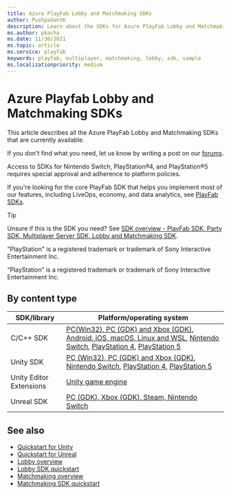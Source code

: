 ```yaml
---
title: Azure PlayFab Lobby and Matchmaking SDKs
author: PushpadantK
description: Learn about the SDKs for Azure PlayFab Lobby and Matchmaking.
ms.author: pkacha
ms.date: 11/30/2021
ms.topic: article
ms.service: playfab
keywords: playfab, multiplayer, matchmaking, lobby, sdk, sample
ms.localizationpriority: medium
---
```


# Azure Playfab Lobby and Matchmaking SDKs

This article describes all the Azure PlayFab Lobby and Matchmaking SDKs that are currently available.

If you don't find what you need, let us know by writing a post on our [forums](https://community.playfab.com/index.html).

Access to SDKs for Nintendo Switch, PlayStation&#174;4, and PlayStation&#174;5 requires special approval and adherence to platform policies.

If you're looking for the core PlayFab SDK that helps you implement most of our features, including LiveOps, economy, and data analytics, see [PlayFab SDKs](../../../../sdks/playfab-sdk-intro.md).

> [!Tip]
> Unsure if this is the SDK you need? See [SDK overview - PlayFab SDK, Party SDK, Multiplayer Server SDK, Lobby and Matchmaking SDK](../../../../sdks/sdk-overview.md).

"PlayStation" is a registered trademark or trademark of Sony Interactive Entertainment Inc.

“PlayStation” is a registered trademark or trademark of Sony Interactive Entertainment Inc.

## By content type

| SDK/library| Platform/operating system|
|------------|--------------------------|
| C/C++ SDK  | [PC(Win32), PC (GDK) and Xbox (GDK), Android, iOS, macOS, Linux and WSL](https://github.com/PlayFab/PlayFabMultiplayer/releases), [Nintendo Switch](https://dev.azure.com/PlayFabPrivate/Switch/_artifacts/feed/SwitchGeneral), [PlayStation 4](https://dev.azure.com/PlayFabPrivate/PS4/_artifacts/feed/PS4General), [PlayStation 5](https://dev.azure.com/PlayFabPrivate/PS5/_artifacts/feed/PS5General)|
| Unity SDK  | [PC (Win32), PC (GDK) and Xbox (GDK)](https://github.com/PlayFab/PlayFabMultiplayerUnity), [Nintendo Switch](https://dev.azure.com/PlayFabPrivate/Switch/_git/PlayFabMultiplayerUnitySwitch), [PlayStation 4](https://dev.azure.com/PlayFabPrivate/PS4/_git/PlayFabMultiplayerUnityPS4), [PlayStation 5](https://dev.azure.com/PlayFabPrivate/PS5/_git/PlayFabMultiplayerUnityPS5)|
| Unity Editor Extensions | [Unity game engine](https://github.com/PlayFab/UnityEditorExtensions/releases)|
| Unreal SDK |[PC (GDK), Xbox (GDK), Steam, Nintendo Switch](https://github.com/PlayFab/PlayFabMultiplayerUnreal)|

## See also

* [Quickstart for Unity](multiplayer-unity-sdk-getting-started.md)
* [Quickstart for Unreal](../../networking/party-unreal-engine-oss-quickstart.md)
* [Lobby overview](../index.md)
* [Lobby SDK quickstart](../lobby-getting-started.md)
* [Matchmaking overview](../../matchmaking/index.md)
* [Matchmaking SDK quickstart](../../matchmaking/quickstart-client-sdk.md)
